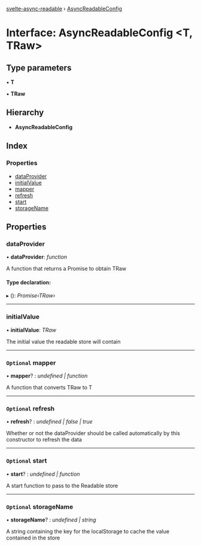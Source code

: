 [svelte-async-readable](../README.md) › [AsyncReadableConfig](asyncreadableconfig.md)

# Interface: AsyncReadableConfig <**T, TRaw**>

## Type parameters

▪ **T**

▪ **TRaw**

## Hierarchy

* **AsyncReadableConfig**

## Index

### Properties

* [dataProvider](asyncreadableconfig.md#dataprovider)
* [initialValue](asyncreadableconfig.md#initialvalue)
* [mapper](asyncreadableconfig.md#optional-mapper)
* [refresh](asyncreadableconfig.md#optional-refresh)
* [start](asyncreadableconfig.md#optional-start)
* [storageName](asyncreadableconfig.md#optional-storagename)

## Properties

###  dataProvider

• **dataProvider**: *function*

A function that returns a Promise to obtain TRaw

#### Type declaration:

▸ (): *Promise‹TRaw›*

___

###  initialValue

• **initialValue**: *TRaw*

The initial value the readable store will contain

___

### `Optional` mapper

• **mapper**? : *undefined | function*

A function that converts TRaw to T

___

### `Optional` refresh

• **refresh**? : *undefined | false | true*

Whether or not the dataProvider should be called automatically by this constructor to refresh the data

___

### `Optional` start

• **start**? : *undefined | function*

A start function to pass to the Readable store

___

### `Optional` storageName

• **storageName**? : *undefined | string*

A string containing the key for the localStorage to cache the value contained in the store
